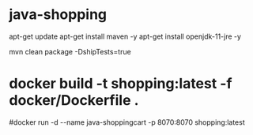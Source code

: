 # java-shopping 




apt-get update
apt-get install maven -y
apt-get install openjdk-11-jre -y


mvn clean package -DshipTests=true
# docker build -t shopping:latest -f docker/Dockerfile .
#docker run -d --name java-shoppingcart -p 8070:8070 shopping:latest
